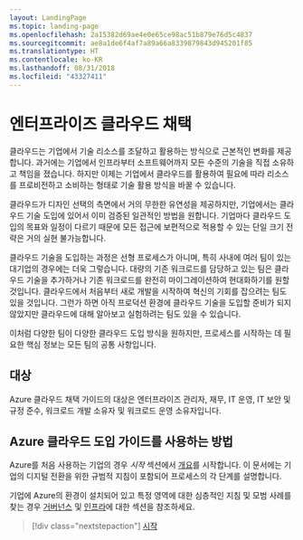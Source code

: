 ```yaml
---
layout: LandingPage
ms.topic: landing-page
ms.openlocfilehash: 2a15382d69ae4e0e65ce98ac51b879e76d5c4837
ms.sourcegitcommit: ae8a1de6f4af7a89a66a8339879843d945201f85
ms.translationtype: HT
ms.contentlocale: ko-KR
ms.lasthandoff: 08/31/2018
ms.locfileid: "43327411"
---
```

# <a name="enterprise-cloud-adoption"></a>엔터프라이즈 클라우드 채택

클라우드는 기업에서 기술 리소스를 조달하고 활용하는 방식으로 근본적인 변화를 제공합니다. 과거에는 기업에서 인프라부터 소프트웨어까지 모든 수준의 기술을 직접 소유하고 책임을 졌습니다. 하지만 이제는 기업에서 클라우드를 활용하여 필요에 따라 리소스를 프로비전하고 소비하는 형태로 기술 활용 방식을 바꿀 수 있습니다.

클라우드가 디자인 선택의 측면에서 거의 무한한 유연성을 제공하지만, 기업에서는 클라우드 기술 도입에 있어서 이미 검증된 일관적인 방법을 원합니다. 기업마다 클라우드 도입의 목표와 일정이 다르기 때문에 모든 접근에 보편적으로 적용할 수 있는 단일 크기 전략은 거의 실현 불가능합니다.

클라우드 기술을 도입하는 과정은 선형 프로세스가 아니며, 특히 사내에 여러 팀이 있는 대기업의 경우에는 더욱 그렇습니다. 대량의 기존 워크로드를 담당하고 있는 팀은 클라우드 기술을 추가하거나 기존 워크로드를 완전히 마이그레이션하여 현대화하기를 원할 것입니다. 클라우드에서 처음부터 새로 개발을 시작하여 혁신의 기회를 잡으려는 팀도 있을 것입니다. 그런가 하면 아직 프로덕션 환경에 클라우드 기술을 도입할 준비가 되지 않았지만 클라우드에 대해 알아보고 실험하려는 팀도 있을 수 있습니다.

이처럼 다양한 팀이 다양한 클라우드 도입 방식을 원하지만, 프로세스를 시작하는 데 필요한 핵심 정보는 모든 팀의 공통 사항입니다.

## <a name="audience"></a>대상

Azure 클라우드 채택 가이드의 대상은 엔터프라이즈 관리자, 재무, IT 운영, IT 보안 및 규정 준수, 워크로드 개발 소유자 및 워크로드 운영 소유자입니다.

## <a name="how-to-use-the-azure-cloud-adoption-guide"></a>Azure 클라우드 도입 가이드를 사용하는 방법

Azure를 처음 사용하는 기업의 경우 *시작* 섹션에서 [개요](getting-started/overview.md)를 시작합니다. 이 문서에는 기업의 디지털 전환을 위한 규범적 지침이 포함되어 프로세스의 각 단계를 설명합니다.

기업에 Azure의 환경이 설치되어 있고 특정 영역에 대한 심층적인 지침 및 모범 사례를 찾는 경우 [거버넌스](governance/overview.md) 및 [인프라](infrastructure/basic-workload.md)에 대한 섹션을 참조하세요.

> [!div class="nextstepaction"]
> [시작](getting-started/overview.md)